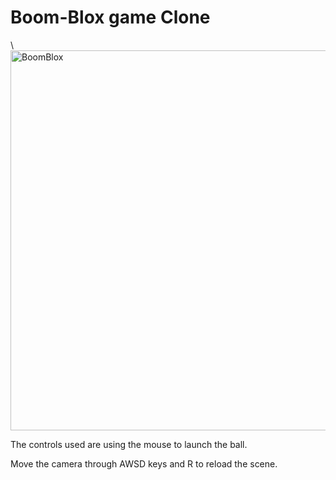 # Boom-Blox game Clone
\\
<img width="608" alt="BoomBlox" src="https://user-images.githubusercontent.com/56839995/166508066-b9314762-72fb-4488-b363-d27b331cfbef.png">

The controls used are using the mouse to launch the ball.

Move the camera through AWSD keys and R to reload the scene.
